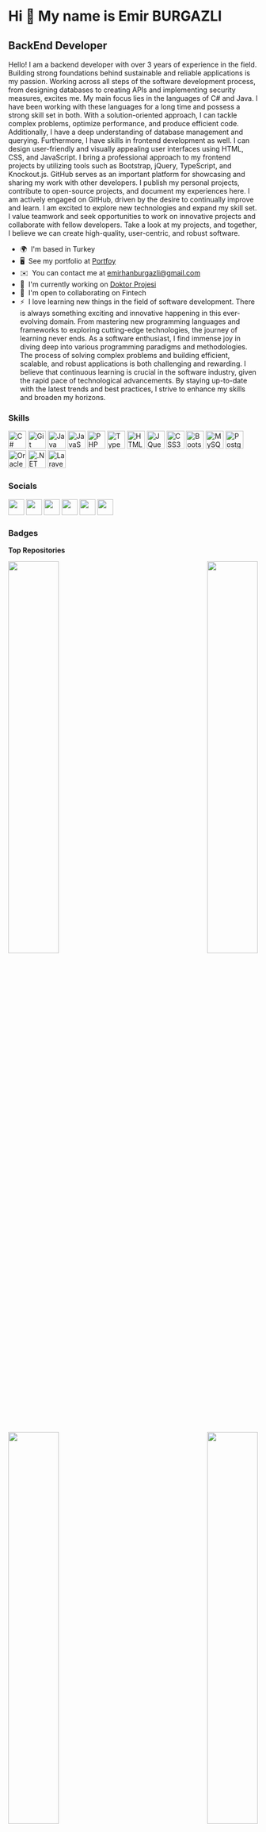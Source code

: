 Hi 👋 My name is Emir BURGAZLI
==============================

BackEnd Developer
-----------------

Hello! I am a backend developer with over 3 years of experience in the field. Building strong foundations behind sustainable and reliable applications is my passion. Working across all steps of the software development process, from designing databases to creating APIs and implementing security measures, excites me. My main focus lies in the languages of C# and Java. I have been working with these languages for a long time and possess a strong skill set in both. With a solution-oriented approach, I can tackle complex problems, optimize performance, and produce efficient code. Additionally, I have a deep understanding of database management and querying. Furthermore, I have skills in frontend development as well. I can design user-friendly and visually appealing user interfaces using HTML, CSS, and JavaScript. I bring a professional approach to my frontend projects by utilizing tools such as Bootstrap, jQuery, TypeScript, and Knockout.js. GitHub serves as an important platform for showcasing and sharing my work with other developers. I publish my personal projects, contribute to open-source projects, and document my experiences here. I am actively engaged on GitHub, driven by the desire to continually improve and learn. I am excited to explore new technologies and expand my skill set. I value teamwork and seek opportunities to work on innovative projects and collaborate with fellow developers. Take a look at my projects, and together, I believe we can create high-quality, user-centric, and robust software.

* 🌍  I'm based in Turkey
* 🖥️  See my portfolio at [Portfoy](http://burgazli.com)
* ✉️  You can contact me at [emirhanburgazli@gmail.com](mailto:emirhanburgazli@gmail.com)
* 🚀  I'm currently working on [Doktor Projesi](http://nazanuysalharzadin.com.tr)
* 🤝  I'm open to collaborating on Fintech
* ⚡  I love learning new things in the field of software development. There is always something exciting and innovative happening in this ever-evolving domain. From mastering new programming languages and frameworks to exploring cutting-edge technologies, the journey of learning never ends. As a software enthusiast, I find immense joy in diving deep into various programming paradigms and methodologies. The process of solving complex problems and building efficient, scalable, and robust applications is both challenging and rewarding. I believe that continuous learning is crucial in the software industry, given the rapid pace of technological advancements. By staying up-to-date with the latest trends and best practices, I strive to enhance my skills and broaden my horizons.

### Skills


<p align="left">
<a href="https://docs.microsoft.com/en-us/dotnet/csharp/" target="_blank" rel="noreferrer"><img src="https://raw.githubusercontent.com/danielcranney/readme-generator/main/public/icons/skills/csharp-colored.svg" width="36" height="36" alt="C#" /></a>
<a href="https://git-scm.com/" target="_blank" rel="noreferrer"><img src="https://raw.githubusercontent.com/danielcranney/readme-generator/main/public/icons/skills/git-colored.svg" width="36" height="36" alt="Git" /></a>
<a href="https://www.oracle.com/java/" target="_blank" rel="noreferrer"><img src="https://raw.githubusercontent.com/danielcranney/readme-generator/main/public/icons/skills/java-colored.svg" width="36" height="36" alt="Java" /></a>
<a href="https://developer.mozilla.org/en-US/docs/Web/JavaScript" target="_blank" rel="noreferrer"><img src="https://raw.githubusercontent.com/danielcranney/readme-generator/main/public/icons/skills/javascript-colored.svg" width="36" height="36" alt="JavaScript" /></a>
<a href="https://www.php.net/" target="_blank" rel="noreferrer"><img src="https://raw.githubusercontent.com/danielcranney/readme-generator/main/public/icons/skills/php-colored.svg" width="36" height="36" alt="PHP" /></a>
<a href="https://www.typescriptlang.org/" target="_blank" rel="noreferrer"><img src="https://raw.githubusercontent.com/danielcranney/readme-generator/main/public/icons/skills/typescript-colored.svg" width="36" height="36" alt="TypeScript" /></a>
<a href="https://developer.mozilla.org/en-US/docs/Glossary/HTML5" target="_blank" rel="noreferrer"><img src="https://raw.githubusercontent.com/danielcranney/readme-generator/main/public/icons/skills/html5-colored.svg" width="36" height="36" alt="HTML5" /></a>
<a href="https://jquery.com/" target="_blank" rel="noreferrer"><img src="https://raw.githubusercontent.com/danielcranney/readme-generator/main/public/icons/skills/jquery-colored.svg" width="36" height="36" alt="JQuery" /></a>
<a href="https://www.w3.org/TR/CSS/#css" target="_blank" rel="noreferrer"><img src="https://raw.githubusercontent.com/danielcranney/readme-generator/main/public/icons/skills/css3-colored.svg" width="36" height="36" alt="CSS3" /></a>
<a href="https://getbootstrap.com/" target="_blank" rel="noreferrer"><img src="https://raw.githubusercontent.com/danielcranney/readme-generator/main/public/icons/skills/bootstrap-colored.svg" width="36" height="36" alt="Bootstrap" /></a>
<a href="https://www.mysql.com/" target="_blank" rel="noreferrer"><img src="https://raw.githubusercontent.com/danielcranney/readme-generator/main/public/icons/skills/mysql-colored.svg" width="36" height="36" alt="MySQL" /></a>
<a href="https://www.postgresql.org/" target="_blank" rel="noreferrer"><img src="https://raw.githubusercontent.com/danielcranney/readme-generator/main/public/icons/skills/postgresql-colored.svg" width="36" height="36" alt="PostgreSQL" /></a>
<a href="https://www.oracle.com/uk/index.html" target="_blank" rel="noreferrer"><img src="https://raw.githubusercontent.com/danielcranney/readme-generator/main/public/icons/skills/oracle-colored.svg" width="36" height="36" alt="Oracle" /></a>
<a href="https://dotnet.microsoft.com/en-us/" target="_blank" rel="noreferrer"><img src="https://raw.githubusercontent.com/danielcranney/readme-generator/main/public/icons/skills/dot-net-colored.svg" width="36" height="36" alt=".NET" /></a>
<a href="https://laravel.com/" target="_blank" rel="noreferrer"><img src="https://raw.githubusercontent.com/danielcranney/readme-generator/main/public/icons/skills/laravel-colored.svg" width="36" height="36" alt="Laravel" /></a>
</p>


### Socials

<p align="left"> <a href="https://www.github.com/emirburgazli" target="_blank" rel="noreferrer"><img src="https://raw.githubusercontent.com/danielcranney/readme-generator/main/public/icons/socials/github.svg" width="32" height="32" /></a> <a href="http://www.instagram.com/emirburgazli/" target="_blank" rel="noreferrer"><img src="https://raw.githubusercontent.com/danielcranney/readme-generator/main/public/icons/socials/instagram.svg" width="32" height="32" /></a> <a href="https://www.linkedin.com/in/eburgazli" target="_blank" rel="noreferrer"><img src="https://raw.githubusercontent.com/danielcranney/readme-generator/main/public/icons/socials/linkedin.svg" width="32" height="32" /></a> <a href="http://www.medium.com/@emirhanburgazli" target="_blank" rel="noreferrer"><img src="https://raw.githubusercontent.com/danielcranney/readme-generator/main/public/icons/socials/medium.svg" width="32" height="32" /></a> <a href="https://www.stackoverflow.com/users/11962963/eburgazli" target="_blank" rel="noreferrer"><img src="https://raw.githubusercontent.com/danielcranney/readme-generator/main/public/icons/socials/stackoverflow.svg" width="32" height="32" /></a> <a href="https://www.twitter.com/EBurgazli" target="_blank" rel="noreferrer"><img src="https://raw.githubusercontent.com/danielcranney/readme-generator/main/public/icons/socials/twitter.svg" width="32" height="32" /></a></p>

### Badges

<b>Top Repositories</b>

<div width="100%" align="center"><a href="https://github.com/emirburgazli/Laravel_Ecommerce" align="left"><img align="left" width="45%" src="https://github-readme-stats.vercel.app/api/pin/?username=emirburgazli&repo=Laravel_Ecommerce&title_color=0891b2&text_color=ffffff&icon_color=0891b2&bg_color=1c1917&hide_border=true&locale=en" /></a><a href="https://github.com/emirburgazli/spring-react-Backend" align="right"><img align="right" width="45%" src="https://github-readme-stats.vercel.app/api/pin/?username=emirburgazli&repo=spring-react-Backend&title_color=0891b2&text_color=ffffff&icon_color=0891b2&bg_color=1c1917&hide_border=true&locale=en" /></a></div><br /><br /><br /><br /><br /><br /><br />

<div width="100%" align="center"><a href="https://github.com/emirburgazli/spring-react-Frontend" align="left"><img align="left" width="45%" src="https://github-readme-stats.vercel.app/api/pin/?username=emirburgazli&repo=spring-react-Frontend&title_color=0891b2&text_color=ffffff&icon_color=0891b2&bg_color=1c1917&hide_border=true&locale=en" /></a><a href="https://github.com/emirburgazli/.NetCoreLastProject" align="right"><img align="right" width="45%" src="https://github-readme-stats.vercel.app/api/pin/?username=emirburgazli&repo=.NetCoreLastProject&title_color=0891b2&text_color=ffffff&icon_color=0891b2&bg_color=1c1917&hide_border=true&locale=en" /></a></div>
